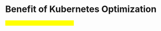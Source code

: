 # Benefit of Kubernetes Optimization

<mark style="color:yellow;">Marketing content from website?</mark>
